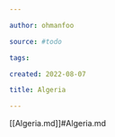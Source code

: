 ```yaml
---

author: ohmanfoo

source: #todo

tags: 

created: 2022-08-07

title: Algeria

---
```

[[Algeria.md]]#Algeria.md